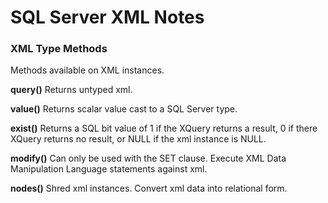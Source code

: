 # SQL Server XML Notes

### XML Type Methods

Methods available on XML instances.

**query()** Returns untyped xml.

**value()** Returns scalar value cast to a SQL Server type.

**exist()** Returns a SQL bit value of 1 if the XQuery returns a result, 0 if there XQuery returns no result, or NULL if the xml instance is NULL.

**modify()** Can only be used with the SET clause. Execute XML Data Manipulation Language statements against xml.

**nodes()** Shred xml instances. Convert xml data into relational form.